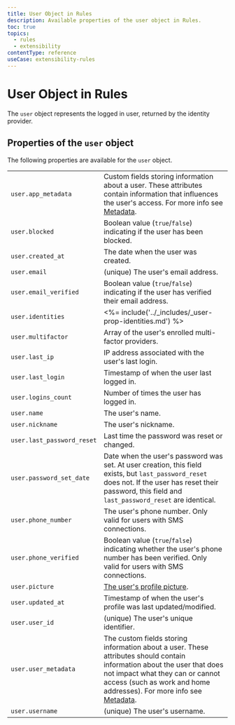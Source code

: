 ```yaml
---
title: User Object in Rules
description: Available properties of the user object in Rules.
toc: true
topics:
  - rules
  - extensibility
contentType: reference
useCase: extensibility-rules
---
```


# User Object in Rules

The `user` object represents the logged in user, returned by the identity provider.

## Properties of the `user` object

The following properties are available for the `user` object.

| | |
|-|-|
| `user.app_metadata` | Custom fields storing information about a user. These attributes contain information that influences the user's access. For more info see [Metadata](/metadata). |
| `user.blocked` | Boolean value (`true`/`false`) indicating if the user has been blocked. |
| `user.created_at` | The date when the user was created.
| `user.email` | (unique) The user's email address. |
| `user.email_verified` | Boolean value (`true`/`false`) indicating if the user has verified their email address. |
| `user.identities` | <%= include('../_includes/_user-prop-identities.md') %> |
| `user.multifactor` | Array of the user's enrolled multi-factor providers. |
| `user.last_ip` | IP address associated with the user's last login. |
| `user.last_login` | Timestamp of when the user last logged in. |
| `user.logins_count` | Number of times the user has logged in. |
| `user.name` | The user's name. |
| `user.nickname` | The user's nickname. |
| `user.last_password_reset` | Last time the password was reset or changed. |
| `user.password_set_date` | Date when the user's password was set. At user creation, this field exists, but `last_password_reset` does not. If the user has reset their password, this field and `last_password_reset` are identical. |
| `user.phone_number` | The user's phone number. Only valid for users with SMS connections. |
| `user.phone_verified` | Boolean value (`true`/`false`) indicating whether the user's phone number has been verified. Only valid for users with SMS connections. |
| `user.picture` | [The user's profile picture](/user-profile/user-picture). |
| `user.updated_at` | Timestamp of when the user's profile was last updated/modified. |
| `user.user_id` | (unique) The user's unique identifier. |
| `user.user_metadata` | The custom fields storing information about a user. These attributes should contain information about the user that does not impact what they can or cannot access (such as work and home addresses). For more info see [Metadata](/metadata). |
| `user.username` | (unique) The user's username. |